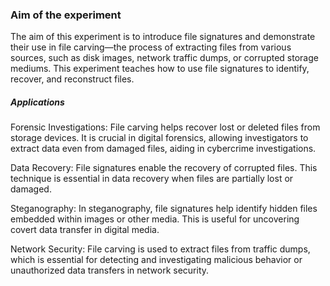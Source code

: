 
<h3>Aim of the experiment</h3>
The aim of this experiment is to introduce file signatures and demonstrate their use in file carving—the process of extracting files from various sources, such as disk images, network traffic dumps, or corrupted storage mediums. This experiment teaches how to use file signatures to identify, recover, and reconstruct files.


##### Applications
Forensic Investigations: File carving helps recover lost or deleted files from storage devices. It is crucial in digital forensics, allowing investigators to extract data even from damaged files, aiding in cybercrime investigations.

Data Recovery: File signatures enable the recovery of corrupted files. This technique is essential in data recovery when files are partially lost or damaged.

Steganography: In steganography, file signatures help identify hidden files embedded within images or other media. This is useful for uncovering covert data transfer in digital media.

Network Security: File carving is used to extract files from traffic dumps, which is essential for detecting and investigating malicious behavior or unauthorized data transfers in network security.